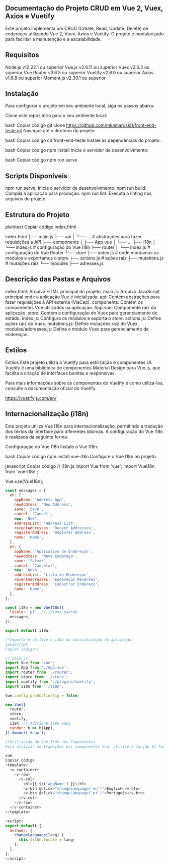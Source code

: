 ## Documentação do Projeto CRUD em Vue 2, Vuex, Axios e Vuetify

Este projeto implementa um CRUD (Create, Read, Update, Delete) de endereços utilizando Vue 2, Vuex, Axios e Vuetify. O projeto é modularizado para facilitar a manutenção e a escalabilidade.

## Requisitos

Node.js v12.22.1 ou superior
Vue.js v2.6.11 ou superior
Vuex v3.6.2 ou superior
Vue Router v3.6.5 ou superior
Vuetify v2.6.0 ou superior
Axios v1.6.8 ou superior
Moment.js v2.30.1 ou superior

## Instalação

Para configurar o projeto em seu ambiente local, siga os passos abaixo:

Clone este repositório para o seu ambiente local:

bash
Copiar código
git clone https://github.com/mkamaroski1/front-end-teste.git
Navegue até o diretório do projeto:

bash
Copiar código
cd front-end-teste
Instale as dependências do projeto:

bash
Copiar código
npm install
Inicie o servidor de desenvolvimento:

bash
Copiar código
npm run serve

## Scripts Disponíveis
npm run serve: Inicia o servidor de desenvolvimento.
npm run build: Compila a aplicação para produção.
npm run lint: Executa o linting nos arquivos do projeto.

## Estrutura do Projeto
plaintext
Copiar código
index.html

index.html
├── main.js
├── api
│   └── ... # abstrações para fazer requisições a API
├── components
│   ├── App.vue
│   └── ...
├── i18n
│   └── index.js # configuração do Vue I18n
├── router
│   └── index.js # configuração do Vue Router
└── store
    ├── index.js          # onde montamos os módulos e exportamos o store
    ├── actions.js        # ações raiz
    ├── mutations.js      # mutações raiz
    └── modules
        ├── adresses.js     


## Descrição das Pastas e Arquivos
index.html: Arquivo HTML principal do projeto.
main.js: Arquivo JavaScript principal onde a aplicação Vue é inicializada.
api: Contém abstrações para fazer requisições à API externa (ViaCep).
components: Contém os componentes Vue utilizados na aplicação.
App.vue: Componente raiz da aplicação.
store: Contém a configuração do Vuex para gerenciamento de estado.
index.js: Configura os módulos e exporta o store.
actions.js: Define ações raiz do Vuex.
mutations.js: Define mutações raiz do Vuex.
modules/addresses.js: Define o módulo Vuex para gerenciamento de endereços.

## Estilos

Estilos
Este projeto utiliza o Vuetify para estilização e componentes UI. Vuetify é uma biblioteca de componentes Material Design para Vue.js, que facilita a criação de interfaces bonitas e responsivas.

Para mais informações sobre os componentes do Vuetify e como utilizá-los, consulte a documentação oficial do Vuetify.

https://vuetifyjs.com/en/

## Internacionalização (i18n)

Este projeto utiliza Vue I18n para internacionalização, permitindo a tradução dos textos da interface para diferentes idiomas. A configuração do Vue I18n é realizada da seguinte forma:

Configuração do Vue I18n
Instale o Vue I18n:

bash
Copiar código
npm install vue-i18n
Configure o Vue I18n no projeto:

javascript
Copiar código
// i18n.js
import Vue from 'vue';
import VueI18n from 'vue-i18n';

Vue.use(VueI18n);

```js
const messages = {
  en: {
    appName: 'Address App',
    newAddress: 'New Address',
    save: 'Save',
    cancel: 'Cancel',
    new: 'New',
    addressList: 'Address List',
    recentAddresses: 'Recent Addresses',
    registerAddress: 'Register Address',
    home: 'Home',
  },
  pt: {
    appName: 'Aplicativo de Endereços',
    newAddress: 'Novo Endereço',
    save: 'Salvar',
    cancel: 'Cancelar',
    new: 'Novo',
    addressList: 'Lista de Endereços',
    recentAddresses: 'Endereços Recentes',
    registerAddress: 'Cadastrar Endereço',
    home: 'Home',
  },
};

const i18n = new VueI18n({
  locale: 'pt', // Idioma padrão
  messages,
});

export default i18n;

/*Importe e utilize o i18n na inicialização da aplicação:
javascript
Copiar código*/

// main.js
import Vue from 'vue';
import App from './App.vue';
import router from './router';
import store from './store';
import vuetify from './plugins/vuetify';
import i18n from './i18n';

Vue.config.productionTip = false;

new Vue({
  router,
  store,
  vuetify,
  i18n, // Adicione i18n aqui
  render: h => h(App),
}).$mount('#app');

/*Utilização do Vue I18n nos Componentes
Para utilizar as traduções nos componentes Vue, utilize a função $t fornecida pelo Vue I18n.*/

vue
Copiar código
<template>
  <v-container>
    <v-row>
      <v-col>
        <h1>{{ $t('appName') }}</h1>
        <v-btn @click="changeLanguage('en')">English</v-btn>
        <v-btn @click="changeLanguage('pt')">Português</v-btn>
      </v-col>
    </v-row>
  </v-container>
</template>

<script>
export default {
  methods: {
    changeLanguage(lang) {
      this.$i18n.locale = lang;
    },
  },
};
</script>
```

